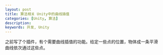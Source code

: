 ```yaml
---
layout: post
title: 算法相关 Unity中的曲线插值
categories: [Unity, 算法]
description: 
keywords: 开发, Unity
---
```


之前写了个插件，有个需要曲线插值的功能。给定一些点的位置，物体成一条平滑曲线依次通过这些点。


